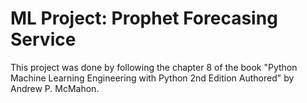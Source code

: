 <h1>ML Project: Prophet Forecasing Service</h1>

<p>
This project was done by following the chapter 8 of the book "Python Machine Learning Engineering with Python 2nd Edition Authored" by Andrew P. McMahon.
</p>